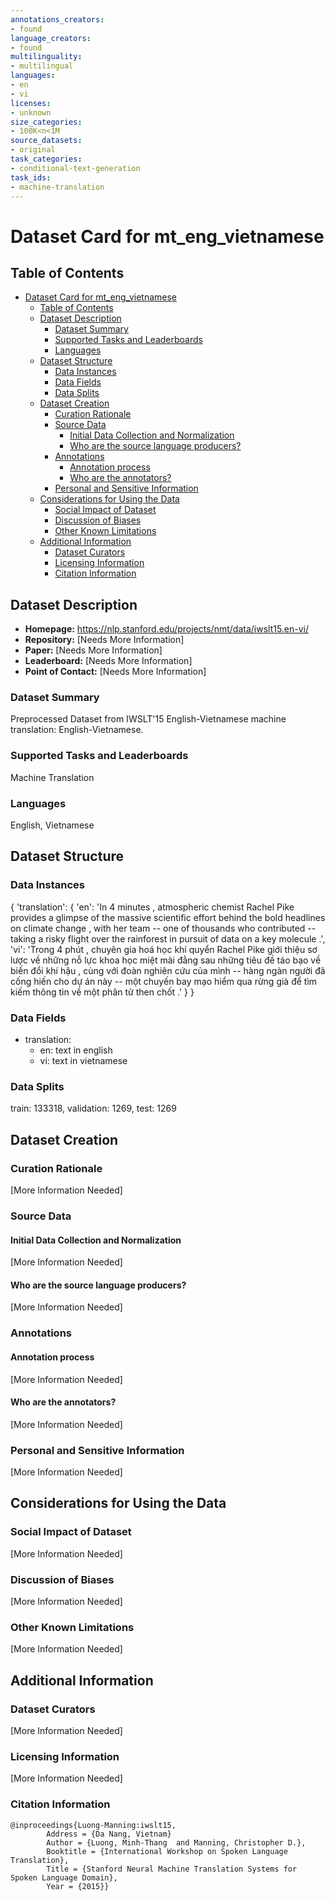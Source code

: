 ```yaml
---
annotations_creators:
- found
language_creators:
- found
multilinguality:
- multilingual
languages:
- en
- vi
licenses:
- unknown
size_categories:
- 100K<n<1M
source_datasets:
- original
task_categories:
- conditional-text-generation
task_ids:
- machine-translation
---
```


# Dataset Card for mt_eng_vietnamese

## Table of Contents
- [Dataset Card for mt_eng_vietnamese](#dataset-card-for-mt_eng_vietnamese)
  - [Table of Contents](#table-of-contents)
  - [Dataset Description](#dataset-description)
    - [Dataset Summary](#dataset-summary)
    - [Supported Tasks and Leaderboards](#supported-tasks-and-leaderboards)
    - [Languages](#languages)
  - [Dataset Structure](#dataset-structure)
    - [Data Instances](#data-instances)
    - [Data Fields](#data-fields)
    - [Data Splits](#data-splits)
  - [Dataset Creation](#dataset-creation)
    - [Curation Rationale](#curation-rationale)
    - [Source Data](#source-data)
      - [Initial Data Collection and Normalization](#initial-data-collection-and-normalization)
      - [Who are the source language producers?](#who-are-the-source-language-producers)
    - [Annotations](#annotations)
      - [Annotation process](#annotation-process)
      - [Who are the annotators?](#who-are-the-annotators)
    - [Personal and Sensitive Information](#personal-and-sensitive-information)
  - [Considerations for Using the Data](#considerations-for-using-the-data)
    - [Social Impact of Dataset](#social-impact-of-dataset)
    - [Discussion of Biases](#discussion-of-biases)
    - [Other Known Limitations](#other-known-limitations)
  - [Additional Information](#additional-information)
    - [Dataset Curators](#dataset-curators)
    - [Licensing Information](#licensing-information)
    - [Citation Information](#citation-information)

## Dataset Description

- **Homepage:** https://nlp.stanford.edu/projects/nmt/data/iwslt15.en-vi/
- **Repository:** [Needs More Information]
- **Paper:** [Needs More Information]
- **Leaderboard:** [Needs More Information]
- **Point of Contact:** [Needs More Information]

### Dataset Summary

Preprocessed Dataset from IWSLT'15 English-Vietnamese machine translation: English-Vietnamese.

### Supported Tasks and Leaderboards

Machine Translation 

### Languages

English, Vietnamese

## Dataset Structure

### Data Instances

{
  'translation': {
    'en': 'In 4 minutes , atmospheric chemist Rachel Pike provides a glimpse of the massive scientific effort behind the bold headlines on climate change , with her team -- one of thousands who contributed -- taking a risky flight over the rainforest in pursuit of data on a key molecule .', 
    'vi': 'Trong 4 phút , chuyên gia hoá học khí quyển Rachel Pike giới thiệu sơ lược về những nỗ lực khoa học miệt mài đằng sau những tiêu đề táo bạo về biến đổi khí hậu , cùng với đoàn nghiên cứu của mình -- hàng ngàn người đã cống hiến cho dự án này -- một chuyến bay mạo hiểm qua rừng già để tìm kiếm thông tin về một phân tử then chốt .'
    }
}


### Data Fields

- translation:
  - en: text in english
  - vi: text in vietnamese


### Data Splits

train: 133318, validation: 1269, test: 1269

## Dataset Creation

### Curation Rationale

[More Information Needed]

### Source Data

#### Initial Data Collection and Normalization

[More Information Needed]

#### Who are the source language producers?

[More Information Needed]

### Annotations

#### Annotation process

[More Information Needed]

#### Who are the annotators?

[More Information Needed]

### Personal and Sensitive Information

[More Information Needed]

## Considerations for Using the Data

### Social Impact of Dataset

[More Information Needed]

### Discussion of Biases

[More Information Needed]

### Other Known Limitations

[More Information Needed]

## Additional Information

### Dataset Curators

[More Information Needed]

### Licensing Information

[More Information Needed]

### Citation Information

```
@inproceedings{Luong-Manning:iwslt15,
        Address = {Da Nang, Vietnam}
        Author = {Luong, Minh-Thang  and Manning, Christopher D.},
        Booktitle = {International Workshop on Spoken Language Translation},
        Title = {Stanford Neural Machine Translation Systems for Spoken Language Domain},
        Year = {2015}}

```

